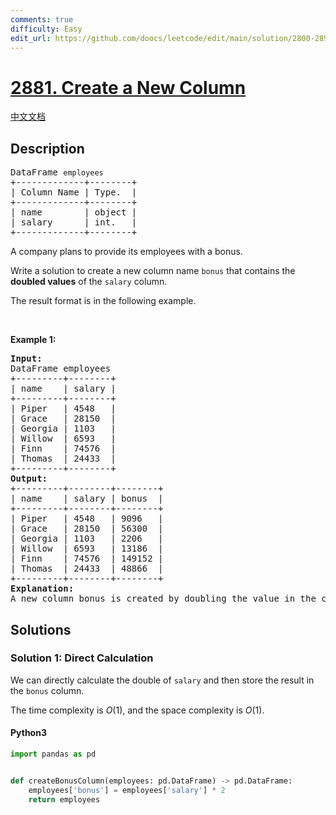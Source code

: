 ```yaml
---
comments: true
difficulty: Easy
edit_url: https://github.com/doocs/leetcode/edit/main/solution/2800-2899/2881.Create%20a%20New%20Column/README_EN.md
---
```


<!-- problem:start -->

# [2881. Create a New Column](https://leetcode.com/problems/create-a-new-column)

[中文文档](/solution/2800-2899/2881.Create%20a%20New%20Column/README.md)

## Description

<!-- description:start -->

<pre>
DataFrame <code>employees</code>
+-------------+--------+
| Column Name | Type.  |
+-------------+--------+
| name        | object |
| salary      | int.   |
+-------------+--------+
</pre>

<p>A&nbsp;company plans to provide its employees with a bonus.</p>

<p>Write a solution to create a new column name <code>bonus</code> that contains the <strong>doubled values</strong> of the <code>salary</code> column.</p>

<p>The result format is in the following example.</p>

<p>&nbsp;</p>
<p><strong class="example">Example 1:</strong></p>

<pre>
<strong>Input:</strong>
DataFrame employees
+---------+--------+
| name    | salary |
+---------+--------+
| Piper   | 4548   |
| Grace   | 28150  |
| Georgia | 1103   |
| Willow  | 6593   |
| Finn    | 74576  |
| Thomas  | 24433  |
+---------+--------+
<strong>Output:</strong>
+---------+--------+--------+
| name    | salary | bonus  |
+---------+--------+--------+
| Piper   | 4548   | 9096   |
| Grace   | 28150  | 56300  |
| Georgia | 1103   | 2206   |
| Willow  | 6593   | 13186  |
| Finn    | 74576  | 149152 |
| Thomas  | 24433  | 48866  |
+---------+--------+--------+
<strong>Explanation:</strong> 
A new column bonus is created by doubling the value in the column salary.</pre>

<!-- description:end -->

## Solutions

<!-- solution:start -->

### Solution 1: Direct Calculation

We can directly calculate the double of `salary` and then store the result in the `bonus` column.

The time complexity is $O(1)$, and the space complexity is $O(1)$.

<!-- tabs:start -->

#### Python3

```python
import pandas as pd


def createBonusColumn(employees: pd.DataFrame) -> pd.DataFrame:
    employees['bonus'] = employees['salary'] * 2
    return employees
```

<!-- tabs:end -->

<!-- solution:end -->

<!-- problem:end -->
